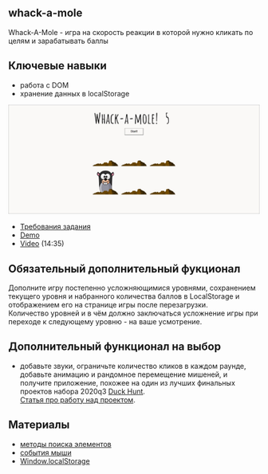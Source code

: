 ## whack-a-mole

Whack-A-Mole - игра на скорость реакции в которой нужно кликать по целям и зарабатывать баллы

## Ключевые навыки
- работа с DOM
- хранение данных в localStorage

![](images/js30-6.jpg)
- [Требования задания](js30.md)
- [Demo](https://js3030.github.io/)
- [Video](https://youtu.be/toNFfAaWghU) (14:35)

## Обязательный дополнительный фукционал
Дополните игру постепенно усложняющимися уровнями, сохранением текущего уровня и набранного количества баллов в LocalStorage и отображением его на странице игры после перезагрузки.  
Количество уровней и в чём должно заключаться усложнение игры при переходе к следующему уровню - на ваше усмотрение.

## Дополнительный функционал на выбор
- добавьте звуки, ограничьте количество кликов в каждом раунде, добавьте анимацию и рандомное перемещение мишеней, и получите приложение, похожее на один из лучших финальных проектов набора 2020q3 [Duck Hunt](https://nimlu-bot-rsclone.netlify.app/).  
[Статья про работу над проектом](https://andreykomov.medium.com/must-read-310726007e79).

## Материалы
- [методы поиска элементов](https://learn.javascript.ru/searching-elements-dom)
- [события мыши](https://learn.javascript.ru/mouse-events-basics) 
- [Window.localStorage](https://developer.mozilla.org/ru/docs/Web/API/Window/localStorage)